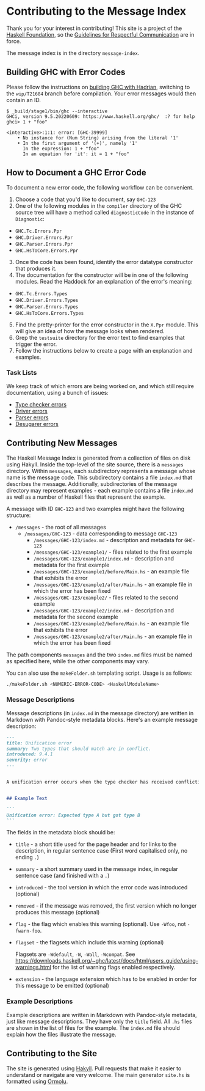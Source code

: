 # Contributing to the Message Index

Thank you for your interest in contributing! This site is a project of
the [Haskell Foundation](http://haskell.foundation), so the
[Guidelines for Respectful Communication](https://haskell.foundation/guidelines-for-respectful-communication/)
are in force.

The message index is in the directory `message-index`.

## Building GHC with Error Codes

Please follow the instructions on [building GHC with Hadrian](https://gitlab.haskell.org/ghc/ghc/-/wikis/building/hadrian),
switching to the `wip/T21684` branch before compilation.
Your error messages would then contain an ID.

```
$ _build/stage1/bin/ghc --interactive
GHCi, version 9.5.20220609: https://www.haskell.org/ghc/  :? for help
ghci> 1 + "foo"

<interactive>:1:1: error: [GHC-39999]
    • No instance for (Num String) arising from the literal '1'
    • In the first argument of '(+)', namely '1'
      In the expression: 1 + "foo"
      In an equation for 'it': it = 1 + "foo"
```

## How to Document a GHC Error Code

To document a new error code, the following workflow can be convenient.
 1. Choose a code that you'd like to document, say `GHC-123`
 2. One of the following modules in the `compiler` directory of the GHC source tree will have a method called `diagnosticCode` in the instance of `Diagnostic`:
   * `GHC.Tc.Errors.Ppr`
   * `GHC.Driver.Errors.Ppr`
   * `GHC.Parser.Errors.Ppr`
   * `GHC.HsToCore.Errors.Ppr`
 3. Once the code has been found, identify the error datatype constructor that produces it.
 4. The documentation for the constructor will be in one of the following modules. Read the Haddock for an explanation of the error's meaning:
   * `GHC.Tc.Errors.Types`
   * `GHC.Driver.Errors.Types`
   * `GHC.Parser.Errors.Types`
   * `GHC.HsToCore.Errors.Types`
 5. Find the pretty-printer for the error constructor in the `X.Ppr` module. This will give an idea of how the message looks when rendered.
 6. Grep the `testsuite` directory for the error text to find examples that trigger the error.
 7. Follow the instructions below to create a page with an explanation and examples.

### Task Lists

We keep track of which errors are being worked on, and which still require documentation,
using a bunch of issues:

- [Type checker errors](https://github.com/haskell/error-messages/issues/66)
- [Driver errors](https://github.com/haskell/error-messages/issues/67)
- [Parser errors](https://github.com/haskell/error-messages/issues/68)
- [Desugarer errors](https://github.com/haskell/error-messages/issues/69)

## Contributing New Messages

The Haskell Message Index is generated from a collection of files on
disk using Hakyll. Inside the top-level of the site source, there is a
`messages` directory. Within `messages`, each subdirectory represents
a message whose name is the message code. This subdirectory contains a
file `index.md` that describes the message. Additionally,
subdirectories of the message directory may represent examples - each
example contains a file `index.md` as well as a number of Haskell
files that represent the example.

A message with ID `GHC-123` and two examples might have the following structure:

 * `/messages` - the root of all messages
   * `/messages/GHC-123` - data corresponding to message `GHC-123`
     * `/messages/GHC-123/index.md` - description and metadata for `GHC-123`
     * `/messages/GHC-123/example1/` - files related to the first example
     * `/messages/GHC-123/example1/index.md` - description and metadata for the first example
     * `/messages/GHC-123/example1/before/Main.hs` - an example file that exhibits the error
     * `/messages/GHC-123/example1/after/Main.hs` - an example file in which the error has been fixed
     * `/messages/GHC-123/example2/` - files related to the second example
     * `/messages/GHC-123/example2/index.md` - description and metadata for the second example
     * `/messages/GHC-123/example2/before/Main.hs` - an example file that exhibits the error
     * `/messages/GHC-123/example2/after/Main.hs` - an example file in which the error has been fixed

The path components `messages` and the two `index.md` files must be
named as specified here, while the other components may vary.

You can also use the `makeFolder.sh` templating script. Usage is as follows:
```bash
./makeFolder.sh <NUMERIC-ERROR-CODE> <HaskellModuleName>
```
### Message Descriptions

Message descriptions (in `index.md` in the message directory) are
written in Markdown with Pandoc-style metadata blocks. Here's an
example message description:

````markdown
---
title: Unification error
summary: Two types that should match are in conflict.
introduced: 9.4.1
severity: error
---


A unification error occurs when the type checker has received conflicting expectations about an expression's type.


## Example Text

```
Unification error: Expected type A but got type B
```
````

The fields in the metadata block should be:
 * `title` - a short title used for the page header and for links to the description, in regular sentence case (First word capitalised only, no ending `.`)
 * `summary` - a short summary used in the message index, in regular sentence case (and finished with a `.`)
 * `introduced` - the tool version in which the error code was introduced (optional)
 * `removed` - if the message was removed, the first version which no longer produces this message (optional)
 * `flag` - the flag which enables this warning (optional). Use `-Wfoo`, not `-fwarn-foo`.
 * `flagset` - the flagsets which include this warning (optional)

    Flagsets are `-Wdefault`, `-W`, `-Wall`, `-Wcompat`. See <https://downloads.haskell.org/~ghc/latest/docs/html/users_guide/using-warnings.html> for the list of warning flags enabled respectively.
 * `extension` - the language extension which has to be enabled in order for this message to be emitted (optional)

### Example Descriptions
Example descriptions are written in Markdown with Pandoc-style
metadata, just like message descriptions. They have only the `title`
field. All `.hs` files are shown in the list of files for the
example. The `index.md` file should explain how the files illustrate
the message.


## Contributing to the Site

The site is generated using [Hakyll](https://jaspervdj.be/hakyll/).
Pull requests that make it easier to understand or navigate are very
welcome. The main generator `site.hs` is formatted using
[Ormolu](https://github.com/tweag/ormolu).
